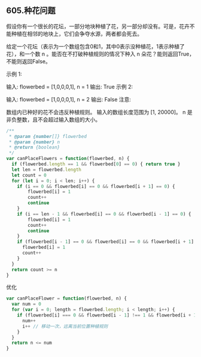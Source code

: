 ## 605.种花问题


假设你有一个很长的花坛，一部分地块种植了花，另一部分却没有。可是，花卉不能种植在相邻的地块上，它们会争夺水源，两者都会死去。

给定一个花坛（表示为一个数组包含0和1，其中0表示没种植花，1表示种植了花），和一个数 n 。能否在不打破种植规则的情况下种入 n 朵花？能则返回True，不能则返回False。

示例 1:

输入: flowerbed = [1,0,0,0,1], n = 1
输出: True
示例 2:

输入: flowerbed = [1,0,0,0,1], n = 2
输出: False
注意:

数组内已种好的花不会违反种植规则。
输入的数组长度范围为 [1, 20000]。
n 是非负整数，且不会超过输入数组的大小。

```js
/**
 * @param {number[]} flowerbed
 * @param {number} n
 * @return {boolean}
 */
var canPlaceFlowers = function(flowerbed, n) {
  if (flowerbed.length == 1 && flowerbed[0] == 0) { return true }
  let len = flowerbed.length
  let count = 0
  for (let i = 0; i < len; i++) {
    if (i == 0 && flowerbed[i] == 0 && flowerbed[i + 1] == 0) {
        flowerbed[i] = 1
        count++
        continue
    }
    if (i == len - 1 && flowerbed[i] == 0 && flowerbed[i - 1] == 0) {
        flowerbed[i] = 1
        count++
        continue
    }
    if (flowerbed[i - 1] == 0 && flowerbed[i] == 0 && flowerbed[i + 1] == 0) {
      flowerbed[i] = 1
      count++
    }
  }
  return count >= n
}
```

优化

```js
var canPlaceFlower = function(flowerbed, n) {
  var num = 0
  for (var i = 0; length = flowerbed.length; i < length; i++) {
    if (flowerbed[i] === 0 && flowerbed[i - 1] !== 1 && flowerbed[i + 1] !== 1) {
      num++
      i++ // 移动一次，远离当前位置种植规则
    }
  }
  return n <= num
}
```